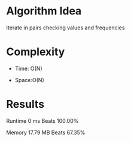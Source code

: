 # Algorithm Idea

Iterate in pairs checking values and frequencies

# Complexity

- Time: O(N)

- Space:O(N)

# Results

Runtime
0
ms
Beats
100.00%

Memory
17.79
MB
Beats
67.35%